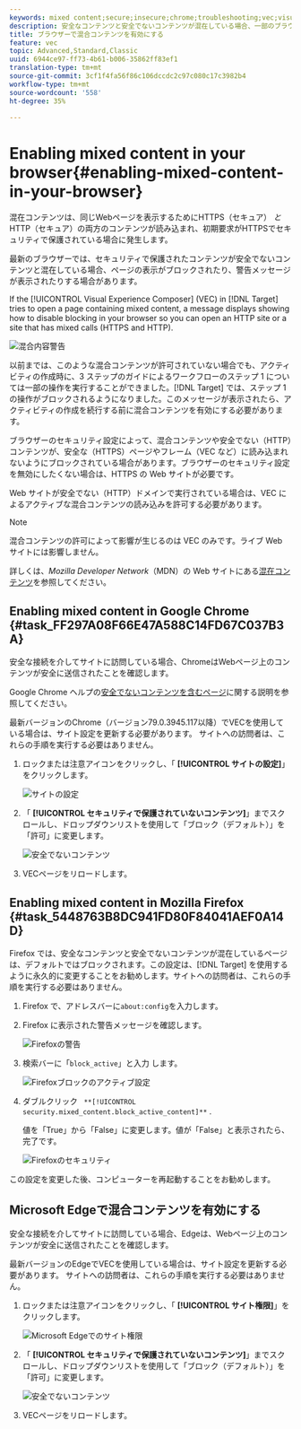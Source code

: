 ```yaml
---
keywords: mixed content;secure;insecure;chrome;troubleshooting;vec;visual experience composer;unsecure;http;https;firefox;internet explorer
description: 安全なコンテンツと安全でないコンテンツが混在している場合、一部のブラウザーではページの表示がブロックされます。
title: ブラウザーで混合コンテンツを有効にする
feature: vec
topic: Advanced,Standard,Classic
uuid: 6944ce97-ff73-4b61-b006-35862ff83ef1
translation-type: tm+mt
source-git-commit: 3cf1f4fa56f86c106dccdc2c97c080c17c3982b4
workflow-type: tm+mt
source-wordcount: '558'
ht-degree: 35%

---
```



# Enabling mixed content in your browser{#enabling-mixed-content-in-your-browser}

混在コンテンツは、同じWebページを表示するためにHTTPS（セキュア） *と* HTTP（セキュア）の両方のコンテンツが読み込まれ、初期要求がHTTPSでセキュリティで保護されている場合に発生します。

最新のブラウザーでは、セキュリティで保護されたコンテンツが安全でないコンテンツと混在している場合、ページの表示がブロックされたり、警告メッセージが表示されたりする場合があります。

If the [!UICONTROL Visual Experience Composer] (VEC) in [!DNL Target] tries to open a page containing mixed content, a message displays showing how to disable blocking in your browser so you can open an HTTP site or a site that has mixed calls (HTTPS and HTTP).

![混合内容警告](/help/c-experiences/c-visual-experience-composer/r-troubleshoot-composer/assets/mixed_content_warning.png)

以前までは、このような混合コンテンツが許可されていない場合でも、アクティビティの作成時に、3 ステップのガイドによるワークフローのステップ 1 については一部の操作を実行することができました。[!DNL Target] では、ステップ 1 の操作がブロックされるようになりました。このメッセージが表示されたら、アクティビティの作成を続行する前に混合コンテンツを有効にする必要があります。

ブラウザーのセキュリティ設定によって、混合コンテンツや安全でない（HTTP）コンテンツが、安全な（HTTPS）ページやフレーム（VEC など）に読み込まれないようにブロックされている場合があります。ブラウザーのセキュリティ設定を無効にしたくない場合は、HTTPS の Web サイトが必要です。

Web サイトが安全でない（HTTP）ドメインで実行されている場合は、VEC によるアクティブな混合コンテンツの読み込みを許可する必要があります。

>[!NOTE]
>
>混合コンテンツの許可によって影響が生じるのは VEC のみです。ライブ Web サイトには影響しません。

詳しくは、*Mozilla Developer Network*（MDN）の Web サイトにある[混在コンテンツ](https://developer.mozilla.org/en-US/docs/Web/Security/Mixed_content)を参照してください。

## Enabling mixed content in Google Chrome {#task_FF297A08F66E47A588C14FD67C037B3A}

安全な接続を介してサイトに訪問している場合、ChromeはWebページ上のコンテンツが安全に送信されたことを確認します。

Google Chrome ヘルプの[安全でないコンテンツを含むページ](https://support.google.com/chrome/answer/1342714?hl=en)に関する説明を参照してください。

最新バージョンのChrome（バージョン79.0.3945.117以降）でVECを使用している場合は、サイト設定を更新する必要があります。 サイトへの訪問者は、これらの手順を実行する必要はありません。

1. ロックまたは注意アイコンをクリックし、「 **[!UICONTROL サイトの設定]**」をクリックします。

   ![サイトの設定](/help/c-experiences/c-visual-experience-composer/r-troubleshoot-composer/assets/site-settings.png)

1. 「 **[!UICONTROL セキュリティで保護されていないコンテンツ]**」までスクロールし、ドロップダウンリストを使用して「ブロック（デフォルト）」を「許可」に変更します。

   ![安全でないコンテンツ](/help/c-experiences/c-visual-experience-composer/r-troubleshoot-composer/assets/insecure-content.png)

1. VECページをリロードします。

## Enabling mixed content in Mozilla Firefox {#task_5448763B8DC941FD80F84041AEF0A14D}

Firefox では、安全なコンテンツと安全でないコンテンツが混在しているページは、デフォルトではブロックされます。この設定は、[!DNL Target] を使用するように永久的に変更することをお勧めします。サイトへの訪問者は、これらの手順を実行する必要はありません。

1. Firefox で、アドレスバーに`about:config`を入力します。
1. Firefox に表示された警告メッセージを確認します。

   ![Firefoxの警告](/help/c-experiences/c-visual-experience-composer/r-troubleshoot-composer/assets/firefox.png)

1. 検索バーに「`block_active`」と入力 します。

   ![Firefoxブロックのアクティブ設定](/help/c-experiences/c-visual-experience-composer/r-troubleshoot-composer/assets/firefox3.png)

1. ダブルクリック ` **[!UICONTROL security.mixed_content.block_active_content]**` .

   値を「True」から「False」に変更します。値が「False」と表示されたら、完了です。

   ![Firefoxのセキュリティ](/help/c-experiences/c-visual-experience-composer/r-troubleshoot-composer/assets/firefox2.png)

この設定を変更した後、コンピューターを再起動することをお勧めします。

## Microsoft Edgeで混合コンテンツを有効にする

安全な接続を介してサイトに訪問している場合、Edgeは、Webページ上のコンテンツが安全に送信されたことを確認します。

最新バージョンのEdgeでVECを使用している場合は、サイト設定を更新する必要があります。 サイトへの訪問者は、これらの手順を実行する必要はありません。

1. ロックまたは注意アイコンをクリックし、「 **[!UICONTROL サイト権限]**」をクリックします。

   ![Microsoft Edgeでのサイト権限](/help/c-experiences/c-visual-experience-composer/r-troubleshoot-composer/assets/ms-edge.png)

1. 「 **[!UICONTROL セキュリティで保護されていないコンテンツ]**」までスクロールし、ドロップダウンリストを使用して「ブロック（デフォルト）」を「許可」に変更します。

   ![安全でないコンテンツ](/help/c-experiences/c-visual-experience-composer/r-troubleshoot-composer/assets/ms-edge-2.png)

1. VECページをリロードします。